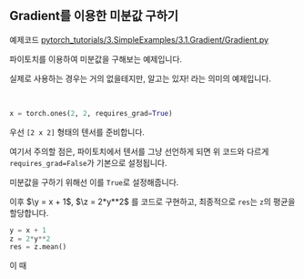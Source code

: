 
<br>

## Gradient를 이용한 미분값 구하기

예제코드 [pytorch_tutorials/3.SimpleExamples/3.1.Gradient/Gradient.py](https://github.com/wooni-github/pytorch_tutorials/blob/main/3.SimpleExamples/3.1.Gradient/Gradient.py)

파이토치를 이용하여 미분값을 구해보는 예제입니다.

실제로 사용하는 경우는 거의 없을테지만, 알고는 있자! 라는 의미의 예제입니다.

<br>

```python
x = torch.ones(2, 2, requires_grad=True) 
```

우선 `[2 x 2]` 형태의 텐서를 준비합니다.

여기서 주의할 점은, 파이토치에서 텐서를 그냥 선언하게 되면 위 코드와 다르게 `requires_grad=False`가 기본으로 설정됩니다.

미분값을 구하기 위해선 이를 `True`로 설정해줍니다.

이후 $\y = x + 1$, $\z = 2*y**2$ 를 코드로 구현하고, 최종적으로 `res`는 `z`의 평균을 할당합니다.

```python
y = x + 1
z = 2*y**2
res = z.mean()
```

이 때 
